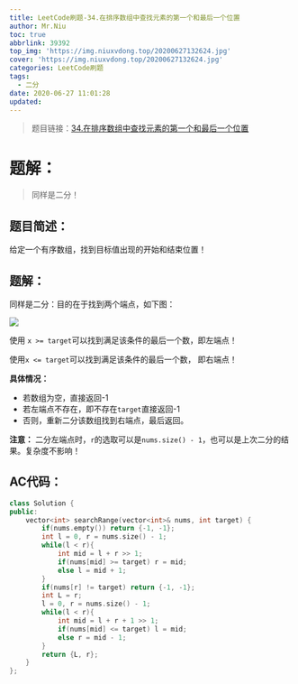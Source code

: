 ```yaml
---
title: LeetCode刷题-34.在排序数组中查找元素的第一个和最后一个位置
author: Mr.Niu
toc: true
abbrlink: 39392
top_img: 'https://img.niuxvdong.top/20200627132624.jpg'
cover: 'https://img.niuxvdong.top/20200627132624.jpg'
categories: LeetCode刷题
tags:
  - 二分
date: 2020-06-27 11:01:28
updated:
---
```










> 题目链接：[34.在排序数组中查找元素的第一个和最后一个位置](https://leetcode-cn.com/problems/find-first-and-last-position-of-element-in-sorted-array/)



# 题解：



> 同样是二分！



## 题目简述：

给定一个有序数组，找到目标值出现的开始和结束位置！

## 题解：



同样是二分：目的在于找到两个端点，如下图：



![](https://cdn.jsdelivr.net/gh/niuxvdong/pic@latest/2020/06/27/b9d900f90664e006ed5e39d98f89e6d4.png)

使用 `x >= target`可以找到满足该条件的最后一个数，即左端点！

使用`x <= target`可以找到满足该条件的最后一个数， 即右端点！



**具体情况：**

- 若数组为空，直接返回-1
- 若左端点不存在，即不存在`target`直接返回-1
- 否则，重新二分该数组找到右端点，最后返回。



**注意：** 二分左端点时，`r`的选取可以是`nums.size() - 1`，也可以是上次二分的结果。复杂度不影响！



## AC代码：



```c++
class Solution {
public:
    vector<int> searchRange(vector<int>& nums, int target) {
        if(nums.empty()) return {-1, -1};
        int l = 0, r = nums.size() - 1;
        while(l < r){
            int mid = l + r >> 1;
            if(nums[mid] >= target) r = mid;
            else l = mid + 1;
        }
        if(nums[r] != target) return {-1, -1};
        int L = r;
        l = 0, r = nums.size() - 1;
        while(l < r){
            int mid = l + r + 1 >> 1;
            if(nums[mid] <= target) l = mid;
            else r = mid - 1;
        }
        return {L, r};
    }
};
```



